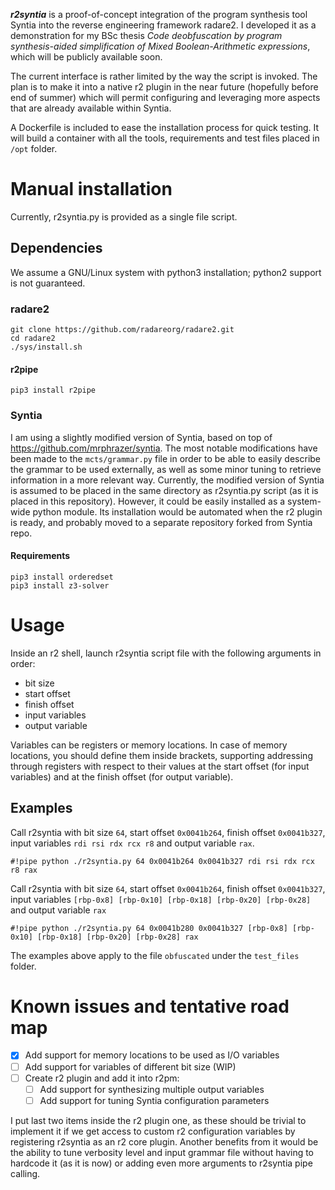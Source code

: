 ***r2syntia*** is a proof-of-concept integration of the program synthesis tool Syntia into the reverse engineering framework radare2. I developed it as a demonstration for my BSc thesis *Code deobfuscation by program synthesis-aided simplification of Mixed Boolean-Arithmetic expressions*, which will be publicly available soon.

The current interface is rather limited by the way the script is invoked. The plan is to make it into a native r2 plugin in the near future (hopefully before end of summer) which will permit configuring and leveraging more aspects that are already available within Syntia.

A Dockerfile is included to ease the installation process for quick testing. It will build a container with all the tools, requirements and test files placed in `/opt` folder.

# Manual installation

Currently, r2syntia.py is provided as a single file script.

## Dependencies

We assume a GNU/Linux system with python3 installation; python2 support is not guaranteed.

### radare2
```
git clone https://github.com/radareorg/radare2.git
cd radare2
./sys/install.sh
```

#### r2pipe
```
pip3 install r2pipe
```

### Syntia

I am using a slightly modified version of Syntia, based on top of https://github.com/mrphrazer/syntia. The most notable modifications have been made to the `mcts/grammar.py` file in order to be able to easily describe the grammar to be used externally, as well as some minor tuning to retrieve information in a more relevant way. Currently, the modified version of Syntia is assumed to be placed in the same directory as r2syntia.py script (as it is placed in this repository). However, it could be easily installed as a system-wide python module. Its installation would be automated when the r2 plugin is ready, and probably moved to a separate repository forked from Syntia repo.

#### Requirements

```
pip3 install orderedset
pip3 install z3-solver
```

# Usage

Inside an r2 shell, launch r2syntia script file with the following arguments in order:

- bit size
- start offset
- finish offset
- input variables
- output variable

Variables can be registers or memory locations. In case of memory locations, you should define them inside brackets, supporting addressing through registers with respect to their values at the start offset (for input variables) and at the finish offset (for output variable).

## Examples

Call r2syntia with bit size `64`, start offset `0x0041b264`, finish offset `0x0041b327`, input variables `rdi rsi rdx rcx r8`  and output variable `rax`.

```
#!pipe python ./r2syntia.py 64 0x0041b264 0x0041b327 rdi rsi rdx rcx r8 rax
```

Call r2syntia with bit size `64`, start offset `0x0041b264`, finish offset `0x0041b327`, input variables `[rbp-0x8] [rbp-0x10] [rbp-0x18] [rbp-0x20] [rbp-0x28]`  and output variable `rax`

```
#!pipe python ./r2syntia.py 64 0x0041b280 0x0041b327 [rbp-0x8] [rbp-0x10] [rbp-0x18] [rbp-0x20] [rbp-0x28] rax
```

The examples above apply to the file `obfuscated` under the `test_files` folder.

# Known issues and tentative road map

- [x] Add support for memory locations to be used as I/O variables
- [ ] Add support for variables of different bit size (WIP)
- [ ] Create r2 plugin and add it into r2pm:
  - [ ] Add support for synthesizing multiple output variables
  - [ ] Add support for tuning Syntia configuration parameters

I put last two items inside the r2 plugin one, as these should be trivial to implement it if we get access to custom r2 configuration variables by registering r2syntia as an r2 core plugin. Another benefits from it would be the ability to tune verbosity level and input grammar file without having to hardcode it (as it is now) or adding even more arguments to r2syntia pipe calling.

